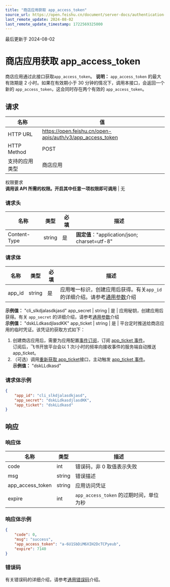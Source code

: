 ```yaml
---
title: "商店应用获取 app_access_token"
source_url: https://open.feishu.cn/document/server-docs/authentication-management/access-token/app_access_token
last_remote_update: 2024-08-02
last_remote_update_timestamp: 1722569325000
---
```

最后更新于 2024-08-02

# 商店应用获取 app_access_token
商店应用通过此接口获取`app_access_token`。
**说明：** `app_access_token` 的最大有效期是 2 小时。如果在有效期小于 30 分钟的情况下，调用本接口，会返回一个新的 `app_access_token`，这会同时存在两个有效的 `app_access_token`。

## 请求
名称 | 值
---|---
HTTP URL | https://open.feishu.cn/open-apis/auth/v3/app_access_token
HTTP Method | POST
支持的应用类型 | 商店应用
权限要求  
            **调用该 API 所需的权限。开启其中任意一项权限即可调用** | 无

### 请求头

名称 | 类型 | 必填 | 描述
--- | --- | --- | ---
Content-Type | string | 是 | **固定值**："application/json; charset=utf-8"

### 请求体

名称 | 类型 | 必填 | 描述
--- | --- | --- | ---
app_id | string | 是 | 应用唯一标识，创建应用后获得。有关`app_id` 的详细介绍。请参考[通用参数](https://open.feishu.cn/document/ukTMukTMukTM/uYTM5UjL2ETO14iNxkTN/terminology)介绍  
**示例值：** "cli_slkdjalasdkjasd"
app_secret | string | 是 | 应用秘钥，创建应用后获得。有关 `app_secret` 的详细介绍，请参考[通用参数](https://open.feishu.cn/document/ukTMukTMukTM/uYTM5UjL2ETO14iNxkTN/terminology)介绍  
**示例值：** "dskLLdkasdjlasdKK"
app_ticket | string | 是 | 平台定时推送给商店应用的临时凭证。该凭证的获取方式如下：  
1. 创建商店应用后，需要为应用配置[事件订阅](https://open.feishu.cn/document/ukTMukTMukTM/uUTNz4SN1MjL1UzM)，订阅 [app_ticket 事件](https://open.feishu.cn/document/uAjLw4CM/ukTMukTMukTM/application-v6/event/app_ticket-events)。  
     订阅后，飞书开放平台会以 1 次/小时的频率向接收事件的服务端自动推送 app_ticket。  
2. （可选）调用[重新获取 app_ticket](https://open.feishu.cn/document/ukTMukTMukTM/ukDNz4SO0MjL5QzM/auth-v3/auth/app_ticket_resend)接口，主动触发 [app_ticket 事件](https://open.feishu.cn/document/uAjLw4CM/ukTMukTMukTM/application-v6/event/app_ticket-events)。  
**示例值：** "dskLLdkasd"

### 请求体示例

```json
{
    "app_id": "cli_slkdjalasdkjasd",
    "app_secret": "dskLLdkasdjlasdKK",
    "app_ticket": "dskLLdkasd"
}
```

## 响应

### 响应体

名称 | 类型 | 描述
--- | --- | ---
code | int | 错误码，非 0 取值表示失败
msg | string | 错误描述
app_access_token | string | 应用访问凭证
expire | int | `app_access_token` 的过期时间，单位为秒

### 响应体示例

```json
{
    "code": 0,
    "msg": "success",
    "app_access_token": "a-6U1SbDiM6XIH2DcTCPyeub",
    "expire": 7140
}
```

### 错误码

有关错误码的详细介绍，请参考[通用错误码](https://open.feishu.cn/document/ukTMukTMukTM/ugjM14COyUjL4ITN)介绍。
